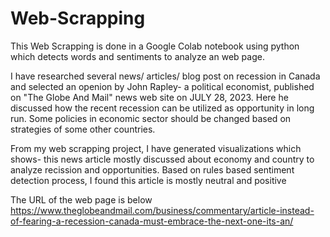 # Web-Scrapping 
This Web Scrapping is done in a Google Colab notebook using python which detects words and sentiments to analyze an web page.

I have researched several news/ articles/ blog post on recession in Canada and selected an openion by John Rapley- a political economist, published on "The Globe And Mail" news web site on  JULY 28, 2023. Here he discussed how the recent recession can be utilized as opportunity in long run. Some policies in economic sector should be changed based on strategies of some other countries.

From my web scrapping project, I have generated visualizations which shows- this news article mostly discussed about economy and country to analyze recission and opportunities.
Based on rules based sentiment detection process, I found this article is mostly neutral and positive

The URL of the web page is below
https://www.theglobeandmail.com/business/commentary/article-instead-of-fearing-a-recession-canada-must-embrace-the-next-one-its-an/
